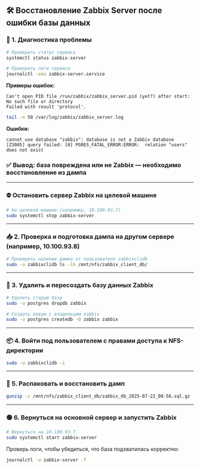 ## 🛠️ Восстановление Zabbix Server после ошибки базы данных

### 🧪 1. Диагностика проблемы

```bash
# Проверить статус сервиса
systemctl status zabbix-server

# Проверить логи сервиса
journalctl -xeu zabbix-server.service
```

**Примеры ошибок:**

```
Can't open PID file /run/zabbix/zabbix_server.pid (yet?) after start: No such file or directory
Failed with result 'protocol'.
```

```bash
tail -n 50 /var/log/zabbix/zabbix_server.log
```

**Ошибки:**

```
cannot use database "zabbix": database is not a Zabbix database
[Z3005] query failed: [0] PGRES_FATAL_ERROR:ERROR:  relation "users" does not exist
```

### ✅ Вывод: база повреждена или не Zabbix — необходимо восстановление из дампа

---

### ⛔ Остановить сервер Zabbix на целевой машине

```bash
# На целевой машине (например, 10.100.93.7)
sudo systemctl stop zabbix-server
```

---

### 📥 2. Проверка и подготовка дампа на другом сервере (например, 10.100.93.8)

```bash
# Проверить наличие дампа от пользователя zabbixclidb
sudo -u zabbixclidb ls -lh /mnt/nfs/zabbix_client_db/
```

---

### 🧹 3. Удалить и пересоздать базу данных Zabbix

```bash
# Удалить старую базу
sudo -u postgres dropdb zabbix

# Создать новую с владельцем zabbix
sudo -u postgres createdb -O zabbix zabbix
```

---

### 📦 4. Войти под пользователем с правами доступа к NFS-директории

```bash
sudo -u zabbixclidb -i
```

---

### 🔄 5. Распаковать и восстановить дамп

```bash
gunzip -c /mnt/nfs/zabbix_client_db/zabbix_db_2025-07-22_08-56.sql.gz | psql -U zabbix -h 10.100.93.8 zabbix
```

---

### 🟢 6. Вернуться на основной сервер и запустить Zabbix

```bash
# Вернуться на 10.100.93.7
sudo systemctl start zabbix-server
```

Проверь логи, чтобы убедиться, что база подхватилась корректно:

```bash
journalctl -u zabbix-server -f
```
